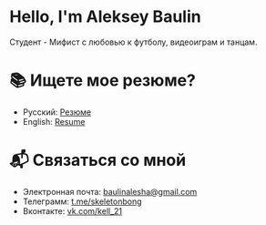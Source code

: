 # Hello, I'm Aleksey Baulin
Студент - Мифист с любовью к футболу, видеоиграм и танцам.
# 📚 Ищете мое резюме?
- Русский: [Резюме](https://github.com/Kell21/BAV/blob/main/%D0%A0%D0%B5%D0%B7%D1%8E%D0%BC%D0%B5-2-1.pdf)
- English: [Resume]()
# 📬 Связаться со мной
- Электронная почта: <baulinalesha@gmail.com>
- Телеграмм: [t.me/skeletonbong](https://t.me/skeletonbong)
- Вконтакте: [vk.com/kell_21](https://vk.com/kell_21)
